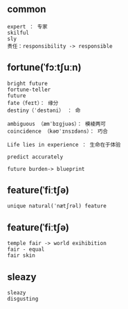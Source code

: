 ## common
```
expert ： 专家
skilful
sly
责任：responsibility -> responsible
```

## fortune(ˈfɔːtʃuːn)
```
bright future
fortune-teller 
future
fate（feɪt）： 缘分
destiny（ˈdestəni） ： 命

ambiguous （æmˈbɪɡjuəs）： 模棱两可
coincidence （kəʊˈɪnsɪdəns）： 巧合

Life lies in experience ： 生命在于体验

predict accurately

future burden-> blueprint

```

## feature(ˈfiːtʃə)
```
unique natural(ˈnætʃrəl) feature
```

## feature(ˈfiːtʃə)
```
temple fair -> world exihibition
fair - equal 
fair skin
```

## sleazy
```
sleazy
disgusting
```
